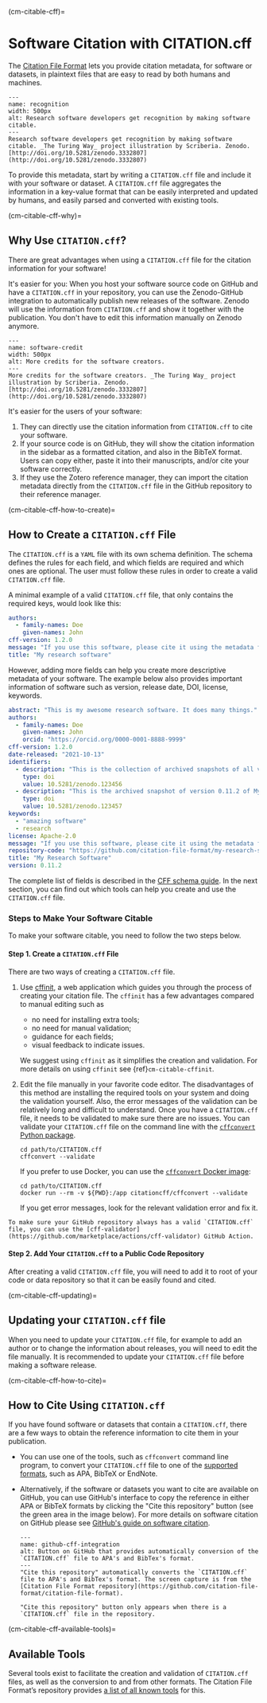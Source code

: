 (cm-citable-cff)=
# Software Citation with CITATION.cff

The [Citation File Format](https://citation-file-format.github.io) lets you provide citation metadata, for software or datasets, in plaintext files that are easy to read by both humans and machines.

```{figure} ../../figures/recognition.*
---
name: recognition
width: 500px
alt: Research software developers get recognition by making software citable.
---
Research software developers get recognition by making software citable. _The Turing Way_ project illustration by Scriberia. Zenodo. [http://doi.org/10.5281/zenodo.3332807](http://doi.org/10.5281/zenodo.3332807)
```

To provide this metadata, start by writing a `CITATION.cff` file and include it with your software or dataset.
A `CITATION.cff` file aggregates the information in a key-value format that can be easily interpreted and updated by humans, and easily parsed and converted with existing tools.

(cm-citable-cff-why)=
## Why Use `CITATION.cff`?

There are great advantages when using a `CITATION.cff` file for the citation information for your software!

It's easier for you:
When you host your software source code on GitHub and have a `CITATION.cff` in your repository, you can use the Zenodo-GitHub integration to automatically publish new releases of the software.
Zenodo will use the information from `CITATION.cff` and show it together with the publication.
You don't have to edit this information manually on Zenodo anymore.

```{figure} ../../figures/software-credit.*
---
name: software-credit
width: 500px
alt: More credits for the software creators.
---
More credits for the software creators. _The Turing Way_ project illustration by Scriberia. Zenodo. [http://doi.org/10.5281/zenodo.3332807](http://doi.org/10.5281/zenodo.3332807)
```

It's easier for the users of your software:
1. They can directly use the citation information from `CITATION.cff` to cite your software.
2. If your source code is on GitHub, they will show the citation information in the sidebar as a formatted citation, and also in the BibTeX format.
Users can copy either, paste it into their manuscripts, and/or cite your software correctly.
3. If they use the Zotero reference manager, they can import the citation metadata directly from the `CITATION.cff` file in the GitHub repository to their reference manager.

(cm-citable-cff-how-to-create)=
## How to Create a `CITATION.cff` File

The `CITATION.cff` is a `YAML` file with its own schema definition.
The schema defines the rules for each field, and which fields are required and which ones are optional.
The user must follow these rules in order to create a valid `CITATION.cff` file.

A minimal example of a valid `CITATION.cff` file, that only contains the required keys, would look like this:

```yaml
authors:
  - family-names: Doe
    given-names: John
cff-version: 1.2.0
message: "If you use this software, please cite it using the metadata from this file."
title: "My research software"
```

However, adding more fields can help you create more descriptive metadata of your software.
The example below also provides important information of software such as version, release date, DOI, license, keywords.

```yaml
abstract: "This is my awesome research software. It does many things."
authors:
  - family-names: Doe
    given-names: John
    orcid: "https://orcid.org/0000-0001-8888-9999"
cff-version: 1.2.0
date-released: "2021-10-13"
identifiers:
  - description: "This is the collection of archived snapshots of all versions of My Research Software"
    type: doi
    value: 10.5281/zenodo.123456
  - description: "This is the archived snapshot of version 0.11.2 of My Research Software"
    type: doi
    value: 10.5281/zenodo.123457
keywords:
  - "amazing software"
  - research
license: Apache-2.0
message: "If you use this software, please cite it using the metadata from this file."
repository-code: "https://github.com/citation-file-format/my-research-software"
title: "My Research Software"
version: 0.11.2
```

The complete list of fields is described in the [CFF schema guide](https://github.com/citation-file-format/citation-file-format/blob/main/schema-guide.md).
In the next section, you can find out which tools can help you create and use the `CITATION.cff` file.

### Steps to Make Your Software Citable

To make your software citable, you need to follow the two steps below.

#### Step 1. Create a `CITATION.cff` File

There are two ways of creating a `CITATION.cff` file.

1. Use [cffinit](https://citation-file-format.github.io/cff-initializer-javascript/), a web application which guides you through the process of creating your citation file.
The `cffinit` has a few advantages compared to manual editing such as

    - no need for installing extra tools;
    - no need for manual validation;
    - guidance for each fields;
    - visual feedback to indicate issues.

    We suggest using `cffinit` as it simplifies the creation and validation.
    For more details on using `cffinit` see {ref}`cm-citable-cffinit`.

2. Edit the file manually in your favorite code editor.
The disadvantages of this method are installing the required tools on your system and doing the validation yourself. Also, the error messages of the validation can be relatively long and difficult to understand.
Once you have a `CITATION.cff` file, it needs to be validated to make sure there are no issues.
You can validate your `CITATION.cff` file on the command line with the [`cffconvert` Python package](https://pypi.org/project/cffconvert/).

    ```shell
    cd path/to/CITATION.cff
    cffconvert --validate
    ```

    If you prefer to use Docker, you can use the [`cffconvert` Docker image](https://hub.docker.com/r/citationcff/cffconvert):

    ```shell
    cd path/to/CITATION.cff
    docker run --rm -v ${PWD}:/app citationcff/cffconvert --validate
    ```

    If you get error messages, look for the relevant validation error and fix it.

```{note}
To make sure your GitHub repository always has a valid `CITATION.cff` file, you can use the [cff-validator](https://github.com/marketplace/actions/cff-validator) GitHub Action.
```

#### Step 2. Add Your `CITATION.cff` to a Public Code Repository

After creating a valid `CITATION.cff` file, you will need to add it to root of your code or data repository so that it can be easily found and cited.

(cm-citable-cff-updating)=
## Updating your `CITATION.cff` file

When you need to update your `CITATION.cff` file, for example to add an author or to change the information about releases, you will need to edit the file manually. It is recommended to update your `CITATION.cff` file before making a software release.

(cm-citable-cff-how-to-cite)=
## How to Cite Using `CITATION.cff`

If you have found software or datasets that contain a `CITATION.cff`, there are a few ways to obtain the reference information to cite them in your publication.

- You can use one of the tools, such as `cffconvert` command line program, to convert your `CITATION.cff` file to one of the [supported formats](https://github.com/citation-file-format/cff-converter-python#supported-output-formats), such as APA, BibTeX or EndNote.

- Alternatively, if the software or datasets you want to cite are available on GitHub, you can use GitHub's interface to copy the reference in either APA or BibTeX formats by clicking the "Cite this repository" button (see the green area in the image below).
For more details on software citation on GitHub please see [GitHub's guide on software citation](https://docs.github.com/en/repositories/managing-your-repositorys-settings-and-features/customizing-your-repository/about-citation-files).

  ```{figure} ../../figures/github-cff-integration.*
  ---
  name: github-cff-integration
  alt: Button on GitHub that provides automatically conversion of the `CITATION.cff` file to APA's and BibTex's format.
  ---
  "Cite this repository" automatically converts the `CITATION.cff` file to APA's and BibTex's format. The screen capture is from the [Citation File Format repository](https://github.com/citation-file-format/citation-file-format).
  ```

  ```{note}
  "Cite this repository" button only appears when there is a `CITATION.cff` file in the repository.
  ```

(cm-citable-cff-available-tools)=
## Available Tools

Several tools exist to facilitate the creation and validation of `CITATION.cff` files, as well as the conversion to and from other formats.
The Citation File Format’s repository provides [a list of all known tools](https://github.com/citation-file-format/citation-file-format#tools-to-work-with-citationcff-files-wrench) for this.
